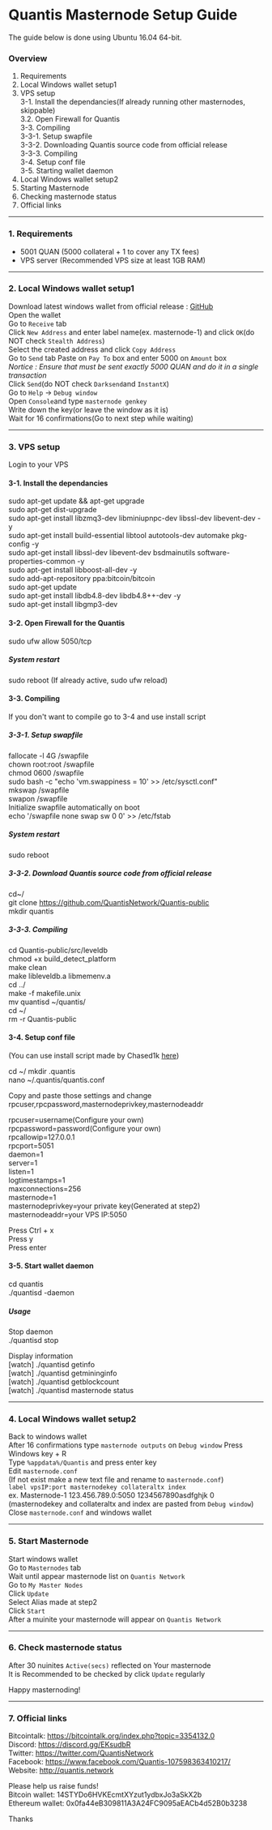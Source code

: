 # Quantis Masternode Setup Guide

The guide below is done using Ubuntu 16.04 64-bit.
### Overview
1. Requirements  
2. Local Windows wallet setup1
3. VPS setup  
    3-1. Install the dependancies(If already running other masternodes, skippable)  
      3.2. Open Firewall for Quantis  
    3-3. Compiling  
      3-3-1. Setup swapfile  
      3-3-2. Downloading Quantis source code from official release  
      3-3-3. Compiling  
    3-4. Setup conf file  
    3-5. Starting wallet daemon
4. Local Windows wallet setup2  
5. Starting Masternode  
6. Checking masternode status  
7. Official links
<!--3-3. Download the wallet and extract from the archive-->  
___
### 1. Requirements
* 5001 QUAN (5000 collateral + 1 to cover any TX fees)  
* VPS server (Recommended VPS size at least 1GB RAM)
___
### 2. Local Windows wallet setup1  
Download latest windows wallet from official release : [GitHub](https://github.com/QuantisNetwork/Quantis-public/releases)  
Open the wallet    
Go to `Receive` tab  
Click `New Address` and enter label name(ex. masternode-1) and click `OK`(do NOT check `Stealth Address`)  
Select the created address and click `Copy Address`  
Go to `Send` tab
Paste on `Pay To` box and enter 5000 on `Amount` box  
*Nortice : Ensure that must be sent exactly 5000 QUAN and do it in a single transaction*  
Click `Send`(do NOT check `Darksend`and `InstantX`)  
Go to `Help` -> `Debug window`  
Open `Console`and type `masternode genkey`  
Write down the key(or leave the window as it is)  
Wait for 16 confirmations(Go to next step while waiting)   
___
### 3. VPS setup  
Login to your VPS
#### 3-1. Install the dependancies
sudo apt-get update && apt-get upgrade  
sudo apt-get dist-upgrade  
sudo apt-get install libzmq3-dev libminiupnpc-dev libssl-dev libevent-dev -y  
sudo apt-get install build-essential libtool autotools-dev automake pkg-config -y  
sudo apt-get install libssl-dev libevent-dev bsdmainutils   software-properties-common
-y  
sudo apt-get install libboost-all-dev -y  
sudo add-apt-repository ppa:bitcoin/bitcoin  
sudo apt-get update  
sudo apt-get install libdb4.8-dev libdb4.8++-dev  -y  
sudo apt-get install libgmp3-dev  
#### 3-2. Open Firewall for the Quantis  
sudo ufw allow 5050/tcp  
##### System restart  
sudo reboot (If already active, sudo ufw reload)
#### 3-3. Compiling  
If you don't want to compile go to 3-4 and use install script  
##### 3-3-1. Setup swapfile  
fallocate -l 4G /swapfile  
chown root:root /swapfile  
chmod 0600 /swapfile  
sudo bash -c "echo 'vm.swappiness = 10' >> /etc/sysctl.conf"  
mkswap /swapfile  
swapon /swapfile  
Initialize swapfile automatically on boot  
echo '/swapfile none swap sw 0 0' >> /etc/fstab  
##### System restart  
sudo reboot
##### 3-3-2. Download Quantis source code from official release  
cd~/  
git clone https://github.com/QuantisNetwork/Quantis-public  
mkdir quantis  
##### 3-3-3. Compiling  
cd Quantis-public/src/leveldb  
chmod +x build_detect_platform  
make clean  
make libleveldb.a libmemenv.a  
cd ../  
make -f makefile.unix  
mv quantisd ~/quantis/  
cd ~/  
rm -r Quantis-public  

#### 3-4. Setup conf file  
(You can use install script made by Chased1k [here](https://github.com/Chased1k/quantis))  


cd ~/
mkdir .quantis  
nano ~/.quantis/quantis.conf  

Copy and paste those settings and change rpcuser,rpcpassword,masternodeprivkey,masternodeaddr

rpcuser=username(Configure your own)  
rpcpassword=password(Configure your own)  
rpcallowip=127.0.0.1  
rpcport=5051  
daemon=1  
server=1  
listen=1  
logtimestamps=1  
maxconnections=256  
masternode=1  
masternodeprivkey=your private key(Generated at step2)  
masternodeaddr=your VPS IP:5050  



Press Ctrl + x  
Press y  
Press enter  
#### 3-5. Start wallet daemon  
cd quantis  
./quantisd -daemon  
##### Usage  
Stop daemon  
./quantisd stop  

Display information  
[watch] ./quantisd getinfo  
[watch] ./quantisd getmininginfo  
[watch] ./quantisd getblockcount  
[watch] ./quantisd masternode status  

___
### 4. Local Windows wallet setup2  
Back to windows wallet  
After 16 confirmations type `masternode outputs` on `Debug window`
Press Windows key + R  
Type `%appdata%/Quantis` and press enter key  
Edit `masternode.conf`  
(If not exist make a new text file and rename to `masternode.conf`)     
`label vpsIP:port masternodekey collateraltx index`  
ex. Masternode-1 123.456.789.0:5050 1234567890asdfghjk 0  
(masternodekey and collateraltx and index are pasted from `Debug window`)  
Close `masternode.conf` and windows wallet  
___
### 5. Start Masternode  
Start windows wallet  
Go to `Masternodes` tab  
Wait until appear masternode list on `Quantis Network`  
Go to `My Master Nodes`  
Click `Update`  
Select Alias made at step2  
Click `Start`  
After a muinite your masternode will appear on `Quantis Network`
___
### 6. Check masternode status  
After 30 nuinites `Active(secs)` reflected on Your masternode  
It is Recommended to be checked by click `Update` regularly  

Happy masternoding!
___
### 7. Official links  
Bitcointalk: https://bitcointalk.org/index.php?topic=3354132.0  
Discord: https://discord.gg/EKsudbR  
Twitter: https://twitter.com/QuantisNetwork  
Facebook: https://www.facebook.com/Quantis-107598363410217/  
Website: http://quantis.network  

Please help us raise funds!  
Bitcoin wallet: 14STYDo6HVKEcmtXYzut1ydbxJo3aSkX2b  
Ethereum wallet: 0x0fa44eB309811A3A24FC9095aEACb4d52B0b3238  

Thanks
